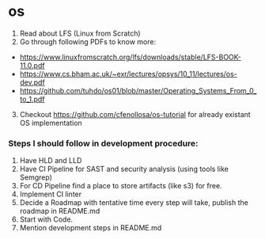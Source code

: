 # os

1. Read about LFS (Linux from Scratch) 
2. Go through following PDFs to know more:
  * https://www.linuxfromscratch.org/lfs/downloads/stable/LFS-BOOK-11.0.pdf
  * https://www.cs.bham.ac.uk/~exr/lectures/opsys/10_11/lectures/os-dev.pdf
  * https://github.com/tuhdo/os01/blob/master/Operating_Systems_From_0_to_1.pdf
3. Checkout https://github.com/cfenollosa/os-tutorial for already existant OS implementation


### Steps I should follow in development procedure:
1. Have HLD and LLD
2. Have CI Pipeline for SAST and security analysis (using tools like Semgrep)
3. For CD Pipeline find a place to store artifacts (like s3) for free.
4. Implement CI linter
4. Decide a Roadmap with tentative time every step will take, publish the roadmap in README.md
5. Start with Code.
6. Mention development steps in README.md
